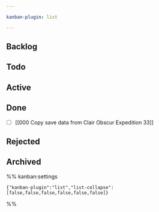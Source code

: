 ```yaml
---

kanban-plugin: list

---
```


## Backlog



## Todo



## Active



## Done

- [ ] [[000 Copy save data from Clair Obscur Expedition 33]]


## Rejected



## Archived





%% kanban:settings
```
{"kanban-plugin":"list","list-collapse":[false,false,false,false,false,false]}
```
%%